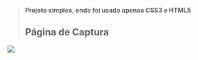 > <b> Projeto simples, onde foi usado apenas CSS3 e HTML5 </b>
>## Página de Captura

![](./img.projeto/p%C3%A1gina%20de%20captura.png)
